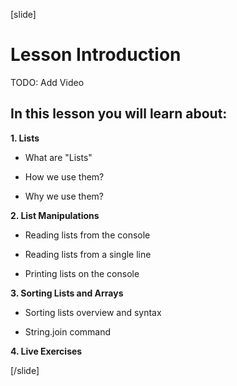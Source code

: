 [slide]
# Lesson Introduction

TODO: Add Video

## In this lesson you will learn about:

**1. Lists**

- What are "Lists" 

- How we use them?

- Why we use them?

**2. List Manipulations**

- Reading lists from the console

- Reading lists from a single line

- Printing lists on the console

**3. Sorting Lists and Arrays**

- Sorting lists overview and syntax

- String.join command

**4. Live Exercises**

[/slide]